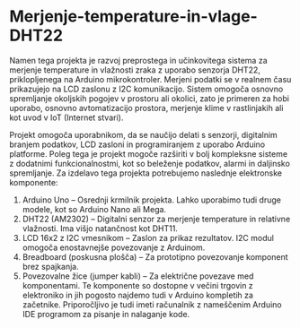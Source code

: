 # Merjenje-temperature-in-vlage-DHT22

Namen tega projekta je razvoj preprostega in učinkovitega sistema za merjenje temperature in vlažnosti zraka z uporabo senzorja DHT22, priklopljenega na Arduino mikrokontroler. Merjeni podatki se v realnem času prikazujejo na LCD zaslonu z I2C komunikacijo. Sistem omogoča osnovno spremljanje okoljskih pogojev v prostoru ali okolici, zato je primeren za hobi uporabo, osnovno avtomatizacijo prostora, merjenje klime v rastlinjakih ali kot uvod v IoT (Internet stvari).


Projekt omogoča uporabnikom, da se naučijo delati s senzorji, digitalnim branjem podatkov, LCD zasloni in programiranjem z uporabo Arduino platforme. Poleg tega je projekt mogoče razširiti v bolj kompleksne sisteme z dodatnimi funkcionalnostmi, kot so beleženje podatkov, alarmi in daljinsko spremljanje.
Za izdelavo tega projekta potrebujemo naslednje elektronske komponente:
1.	Arduino Uno – Osrednji krmilnik projekta. Lahko uporabimo tudi druge modele, kot so Arduino Nano ali Mega.
2.	DHT22 (AM2302) – Digitalni senzor za merjenje temperature in relativne vlažnosti. Ima višjo natančnost kot DHT11.
3.	LCD 16x2 z I2C vmesnikom – Zaslon za prikaz rezultatov. I2C modul omogoča enostavnejše povezovanje z Arduinom.
4.	Breadboard (poskusna plošča) – Za prototipno povezovanje komponent brez spajkanja.
5.	Povezovalne žice (jumper kabli) – Za električne povezave med komponentami.
Te komponente so dostopne v večini trgovin z elektroniko in jih pogosto najdemo tudi v Arduino kompletih za začetnike. Priporočljivo je tudi imeti računalnik z nameščenim Arduino IDE programom za pisanje in nalaganje kode.

